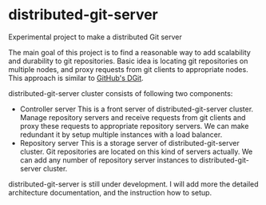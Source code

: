 distributed-git-server
========

Experimental project to make a distributed Git server

The main goal of this project is to find a reasonable way to add scalability and durability to git repositories. Basic idea is locating git repositories on multiple nodes, and proxy requests from git clients to appropriate nodes. This approach is similar to [GitHub's DGit](https://githubengineering.com/introducing-dgit/).

distributed-git-server cluster consists of following two components:

- Controller server
  This is a front server of distributed-git-server cluster. Manage repository servers and receive requests from git clients and proxy these requests to appropriate repository servers. We can make redundant it by setup multiple instances with a load balancer. 
- Repository server
  This is a storage server of distributed-git-server cluster. Git repositories are located on this kind of servers actually. We can add any number of repository server instances to distributed-git-server cluster.

distributed-git-server is still under development. I will add more the detailed architecture documentation, and the instruction how to setup.